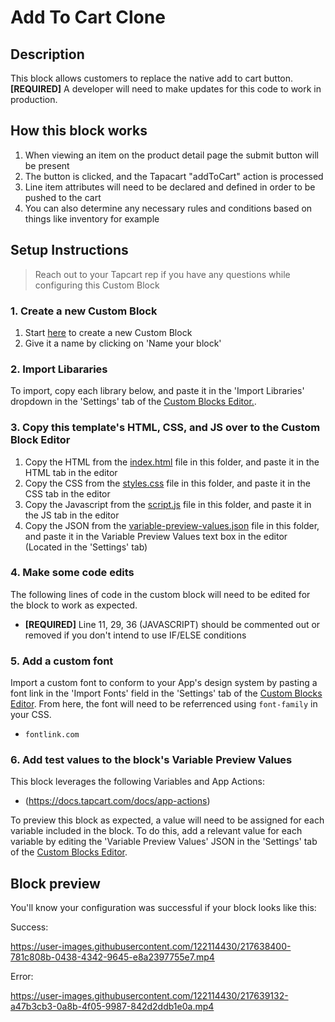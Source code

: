 # Add To Cart Clone

## Description
This block allows customers to replace the native add to cart button.
**[REQUIRED]** A developer will need to make updates for this code to work in production.

## How this block works
1. When viewing an item on the product detail page the submit button will be present
2. The button is clicked, and the Tapacart "addToCart" action is processed
3. Line item attributes will need to be declared and defined in order to be pushed to the cart
4. You can also determine any necessary rules and conditions based on things like inventory for example

## Setup Instructions
> Reach out to your Tapcart rep if you have any questions while configuring this Custom Block

### 1. Create a new Custom Block
1. Start [here](https://app.tapcart.com/custom-blocks) to create a new Custom Block
2. Give it a name by clicking on 'Name your block'

### 2. Import Libararies 
To import, copy each library below, and paste it in the 'Import Libraries' dropdown in the 'Settings' tab of the [Custom Blocks Editor.](https://app.tapcart.com/custom-blocks).

### 3. Copy this template's HTML, CSS, and JS over to the Custom Block Editor
1. Copy the HTML from the [index.html](#) file in this folder, and paste it in the HTML tab in the editor
2. Copy the CSS from the [styles.css](#) file in this folder, and paste it in the CSS tab in the editor
3. Copy the Javascript from the [script.js](#) file in this folder, and paste it in the JS tab in the editor
4. Copy the JSON from the [variable-preview-values.json](#) file in this folder, and paste it in the Variable Preview Values text box in the editor (Located in the 'Settings' tab)

### 4. Make some code edits
The following lines of code in the custom block will need to be edited for the block to work as expected. 

- **[REQUIRED]** Line 11, 29, 36 (JAVASCRIPT) should be commented out or removed if you don't intend to use IF/ELSE conditions

### 5. Add a custom font
Import a custom font to conform to your App's design system by pasting a font link in the 'Import Fonts' field in the 'Settings' tab of the [Custom Blocks Editor](https://app.tapcart.com/custom-blocks). From here, the font will need to be referrenced using `font-family` in your CSS.

- `fontlink.com`

### 6. Add test values to the block's Variable Preview Values
This block leverages the following Variables and App Actions:
- (https://docs.tapcart.com/docs/app-actions)

To preview this block as expected, a value will need to be assigned for each variable included in the block. To do this, add a relevant value for each variable by editing the 'Variable Preview Values' JSON in the 'Settings' tab of the [Custom Blocks Editor](https://app.tapcart.com/custom-blocks).

## Block preview
You'll know your configuration was successful if your block looks like this:

Success:

https://user-images.githubusercontent.com/122114430/217638400-781c808b-0438-4342-9645-e8a2397755e7.mp4



Error:

https://user-images.githubusercontent.com/122114430/217639132-a47b3cb3-0a8b-4f05-9987-842d2ddb1e0a.mp4










